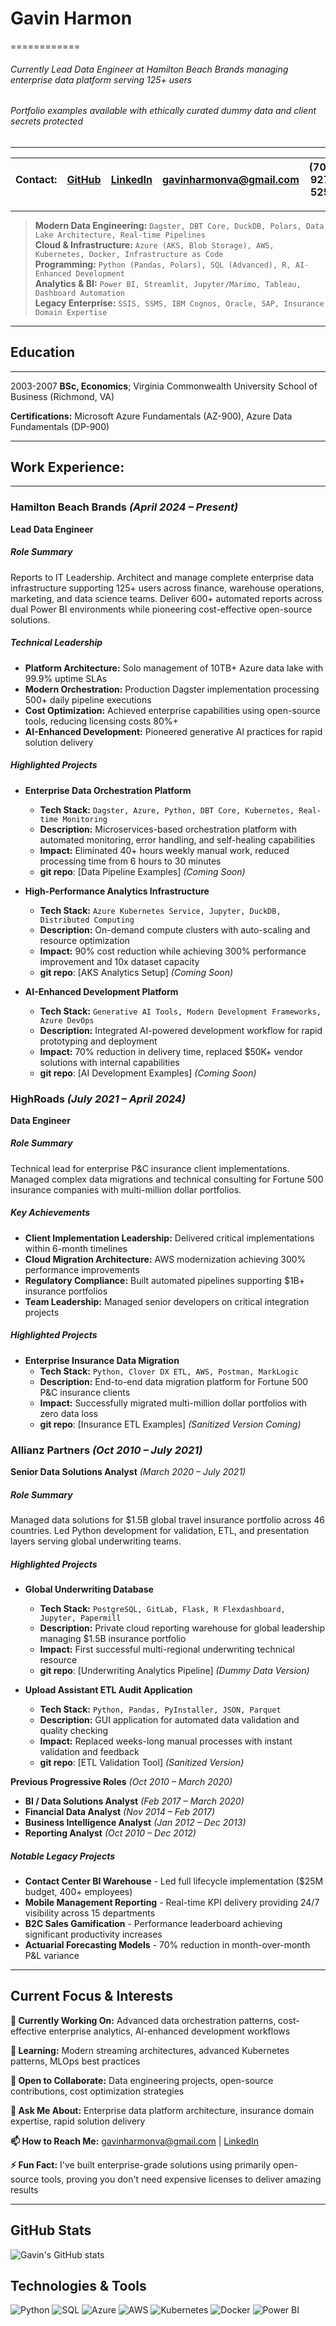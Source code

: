 # Gavin Harmon 
============

###### Currently Lead Data Engineer at Hamilton Beach Brands managing enterprise data platform serving 125+ users
###### Portfolio examples available with ethically curated dummy data and client secrets protected

----
| Contact:  | [GitHub](https://github.com/gavin-harmon)   | [LinkedIn](http://www.linkedin.com/in/gavin-harmon)     |  gavinharmonva@gmail.com       | (703) 927-5258   
| :---     |    :----:       |     :----:       |    :----:   |          ---: |

----

>  **Modern Data Engineering:** `Dagster, DBT Core, DuckDB, Polars, Data Lake Architecture, Real-time Pipelines`\
>  **Cloud & Infrastructure:** `Azure (AKS, Blob Storage), AWS, Kubernetes, Docker, Infrastructure as Code`\
>  **Programming:** `Python (Pandas, Polars), SQL (Advanced), R, AI-Enhanced Development`\
>  **Analytics & BI:** `Power BI, Streamlit, Jupyter/Marimo, Tableau, Dashboard Automation`\
>  **Legacy Enterprise:** `SSIS, SSMS, IBM Cognos, Oracle, SAP, Insurance Domain Expertise`
 
----
## Education
---------

2003-2007
**BSc, Economics**; Virginia Commonwealth University School of Business (Richmond, VA)

**Certifications:** Microsoft Azure Fundamentals (AZ-900), Azure Data Fundamentals (DP-900)

----
## Work Experience:
---------

### Hamilton Beach Brands 	*(April 2024 – Present)*

**Lead Data Engineer**

##### Role Summary

Reports to IT Leadership. Architect and manage complete enterprise data infrastructure supporting 125+ users across finance, warehouse operations, marketing, and data science teams. Deliver 600+ automated reports across dual Power BI environments while pioneering cost-effective open-source solutions.

##### Technical Leadership

- **Platform Architecture:** Solo management of 10TB+ Azure data lake with 99.9% uptime SLAs
- **Modern Orchestration:** Production Dagster implementation processing 500+ daily pipeline executions
- **Cost Optimization:** Achieved enterprise capabilities using open-source tools, reducing licensing costs 80%+
- **AI-Enhanced Development:** Pioneered generative AI practices for rapid solution delivery

##### Highlighted Projects

- **Enterprise Data Orchestration Platform**
  - **Tech Stack:** `Dagster, Azure, Python, DBT Core, Kubernetes, Real-time Monitoring`
  - **Description:** Microservices-based orchestration platform with automated monitoring, error handling, and self-healing capabilities
  - **Impact:** Eliminated 40+ hours weekly manual work, reduced processing time from 6 hours to 30 minutes
  - **git repo**: [Data Pipeline Examples] *(Coming Soon)*

- **High-Performance Analytics Infrastructure** 
  - **Tech Stack:** `Azure Kubernetes Service, Jupyter, DuckDB, Distributed Computing`
  - **Description:** On-demand compute clusters with auto-scaling and resource optimization
  - **Impact:** 90% cost reduction while achieving 300% performance improvement and 10x dataset capacity
  - **git repo**: [AKS Analytics Setup] *(Coming Soon)*

- **AI-Enhanced Development Platform**
  - **Tech Stack:** `Generative AI Tools, Modern Development Frameworks, Azure DevOps`
  - **Description:** Integrated AI-powered development workflow for rapid prototyping and deployment
  - **Impact:** 70% reduction in delivery time, replaced $50K+ vendor solutions with internal capabilities
  - **git repo**: [AI Development Examples] *(Coming Soon)*

### HighRoads *(July 2021 – April 2024)*

**Data Engineer**

##### Role Summary

Technical lead for enterprise P&C insurance client implementations. Managed complex data migrations and technical consulting for Fortune 500 insurance companies with multi-million dollar portfolios.

##### Key Achievements

- **Client Implementation Leadership:** Delivered critical implementations within 6-month timelines
- **Cloud Migration Architecture:** AWS modernization achieving 300% performance improvements  
- **Regulatory Compliance:** Built automated pipelines supporting $1B+ insurance portfolios
- **Team Leadership:** Managed senior developers on critical integration projects

##### Highlighted Projects

- **Enterprise Insurance Data Migration**
  - **Tech Stack:** `Python, Clover DX ETL, AWS, Postman, MarkLogic`
  - **Description:** End-to-end data migration platform for Fortune 500 P&C insurance clients
  - **Impact:** Successfully migrated multi-million dollar portfolios with zero data loss
  - **git repo**: [Insurance ETL Examples] *(Sanitized Version Coming)*

### Allianz Partners 	*(Oct 2010 – July 2021)*

**Senior Data Solutions Analyst** *(March 2020 – July 2021)*

##### Role Summary

Managed data solutions for $1.5B global travel insurance portfolio across 46 countries. Led Python development for validation, ETL, and presentation layers serving global underwriting teams.

##### Highlighted Projects

- **Global Underwriting Database**
  - **Tech Stack:** `PostgreSQL, GitLab, Flask, R Flexdashboard, Jupyter, Papermill`
  - **Description:** Private cloud reporting warehouse for global leadership managing $1.5B insurance portfolio
  - **Impact:** First successful multi-regional underwriting technical resource
  - **git repo**: [Underwriting Analytics Pipeline] *(Dummy Data Version)*

- **Upload Assistant ETL Audit Application** 
  - **Tech Stack:** `Python, Pandas, PyInstaller, JSON, Parquet`
  - **Description:** GUI application for automated data validation and quality checking
  - **Impact:** Replaced weeks-long manual processes with instant validation and feedback
  - **git repo**: [ETL Validation Tool] *(Sanitized Version)*

**Previous Progressive Roles** *(Oct 2010 – March 2020)*
- **BI / Data Solutions Analyst** *(Feb 2017 – March 2020)*
- **Financial Data Analyst** *(Nov 2014 – Feb 2017)*  
- **Business Intelligence Analyst** *(Jan 2012 – Dec 2013)*
- **Reporting Analyst** *(Oct 2010 – Dec 2012)*

##### Notable Legacy Projects

- **Contact Center BI Warehouse** - Led full lifecycle implementation ($25M budget, 400+ employees)
- **Mobile Management Reporting** - Real-time KPI delivery providing 24/7 visibility across 15 departments  
- **B2C Sales Gamification** - Performance leaderboard achieving significant productivity increases
- **Actuarial Forecasting Models** - 70% reduction in month-over-month P&L variance

----

## Current Focus & Interests

**🔭 Currently Working On:** Advanced data orchestration patterns, cost-effective enterprise analytics, AI-enhanced development workflows

**🌱 Learning:** Modern streaming architectures, advanced Kubernetes patterns, MLOps best practices

**👯 Open to Collaborate:** Data engineering projects, open-source contributions, cost optimization strategies

**💬 Ask Me About:** Enterprise data platform architecture, insurance domain expertise, rapid solution delivery

**📫 How to Reach Me:** gavinharmonva@gmail.com | [LinkedIn](http://www.linkedin.com/in/gavin-harmon)

**⚡ Fun Fact:** I've built enterprise-grade solutions using primarily open-source tools, proving you don't need expensive licenses to deliver amazing results

----

## GitHub Stats

![Gavin's GitHub stats](https://github-readme-stats.vercel.app/api?username=gavin-harmon&show_icons=true&theme=default)

## Technologies & Tools

![Python](https://img.shields.io/badge/-Python-3776AB?style=flat-square&logo=Python&logoColor=white)
![SQL](https://img.shields.io/badge/-SQL-4479A1?style=flat-square&logo=MySQL&logoColor=white)
![Azure](https://img.shields.io/badge/-Azure-0078D4?style=flat-square&logo=Microsoft-Azure&logoColor=white)
![AWS](https://img.shields.io/badge/-AWS-232F3E?style=flat-square&logo=Amazon-AWS&logoColor=white)
![Kubernetes](https://img.shields.io/badge/-Kubernetes-326CE5?style=flat-square&logo=Kubernetes&logoColor=white)
![Docker](https://img.shields.io/badge/-Docker-2496ED?style=flat-square&logo=Docker&logoColor=white)
![Power BI](https://img.shields.io/badge/-Power%20BI-F2C811?style=flat-square&logo=Power-BI&logoColor=black)
